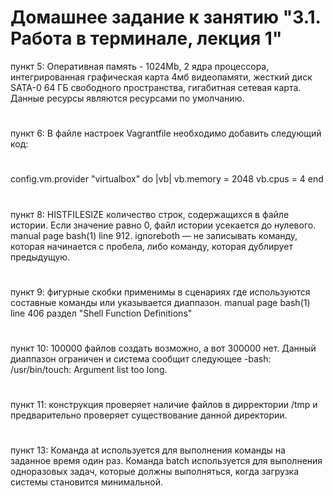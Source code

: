 # Домашнее задание к занятию "3.1. Работа в терминале, лекция 1"
пункт 5: Оперативная память - 1024Mb, 2 ядра процессора, интегрированная графическая карта 4мб видеопамяти, жесткий диск SATA-0 64 ГБ свободного пространства, гигабитная сетевая карта. Данные ресурсы являются ресурсами по умолчанию.
#
пункт 6:  В файле настроек Vagrantfile необходимо добавить следующий код:
#
config.vm.provider "virtualbox" do |vb|
  vb.memory = 2048
  vb.cpus = 4
end
#
пункт 8: HISTFILESIZE количество строк, содержащихся в файле истории. Если значение равно 0, файл истории усекается до нулевого.
manual page bash(1) line 912.
ignoreboth — не записывать команду, которая начинается с пробела, либо команду, которая дублирует предыдущую.
#
пункт 9: фигурные скобки применимы в сценариях где используются составные команды или указывается диаппазон.
manual page bash(1) line 406      раздел "Shell Function Definitions"
#
пункт 10: 100000 файлов создать возможно, а вот 300000 нет. 
Данный диаппазон ограничен и система сообщит следующее -bash: /usr/bin/touch: Argument list too long.
#
пункт 11: конструкция проверяет наличие файлов в дирректории /tmp и предварительно проверяет существование данной директории.
#
пункт 13: Команда at используется для выполнения команды на заданное время один раз. Команда batch используется для выполнения одноразовых задач, которые должны выполняться, когда загрузка системы становится минимальной.
